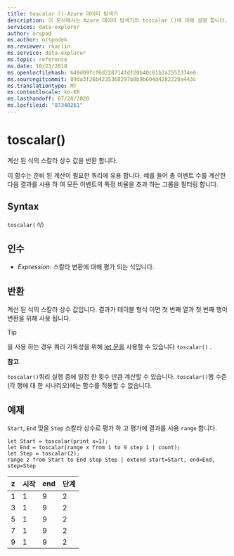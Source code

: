 ```yaml
---
title: toscalar ()-Azure 데이터 탐색기
description: 이 문서에서는 Azure 데이터 탐색기의 toscalar ()에 대해 설명 합니다.
services: data-explorer
author: orspod
ms.author: orspodek
ms.reviewer: rkarlin
ms.service: data-explorer
ms.topic: reference
ms.date: 10/23/2018
ms.openlocfilehash: 649d09fcf6d228714fdf20b40c81b2a2552374e6
ms.sourcegitcommit: 09da3f26b4235368297b8b9b604d4282228a443c
ms.translationtype: MT
ms.contentlocale: ko-KR
ms.lasthandoff: 07/28/2020
ms.locfileid: "87340261"
---
```

# <a name="toscalar"></a>toscalar()

계산 된 식의 스칼라 상수 값을 반환 합니다. 

이 함수는 준비 된 계산이 필요한 쿼리에 유용 합니다. 예를 들어 총 이벤트 수를 계산한 다음 결과를 사용 하 여 모든 이벤트의 특정 비율을 초과 하는 그룹을 필터링 합니다.

## <a name="syntax"></a>Syntax

`toscalar(`*식*`)`

## <a name="arguments"></a>인수

* *Expression*: 스칼라 변환에 대해 평가 되는 식입니다.

## <a name="returns"></a>반환

계산 된 식의 스칼라 상수 값입니다.
결과가 테이블 형식 이면 첫 번째 열과 첫 번째 행이 변환을 위해 사용 됩니다.

> [!TIP]
> 을 사용 하는 경우 쿼리 가독성을 위해 [let 문을](letstatement.md) 사용할 수 있습니다 `toscalar()` .

**참고**

`toscalar()`쿼리 실행 중에 일정 한 횟수 만큼 계산할 수 있습니다.
`toscalar()`행 수준 (각 행에 대 한 시나리오)에는 함수를 적용할 수 없습니다.

## <a name="examples"></a>예제

`Start`, `End` 및을 `Step` 스칼라 상수로 평가 하 고 평가에 결과를 사용 `range` 합니다.

```kusto
let Start = toscalar(print x=1);
let End = toscalar(range x from 1 to 9 step 1 | count);
let Step = toscalar(2);
range z from Start to End step Step | extend start=Start, end=End, step=Step
```

|z|시작|end|단계|
|---|---|---|---|
|1|1|9|2|
|3|1|9|2|
|5|1|9|2|
|7|1|9|2|
|9|1|9|2|
